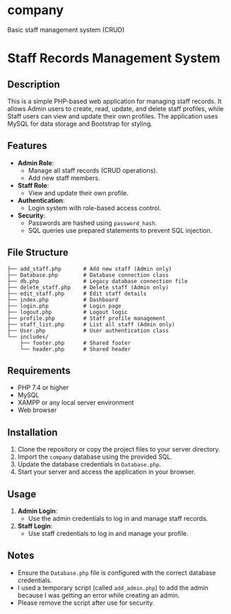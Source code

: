 # company
Basic staff management system (CRUD)
# Staff Records Management System

## Description
This is a simple PHP-based web application for managing staff records. It allows Admin users to create, read, update, and delete staff profiles, while Staff users can view and update their own profiles. The application uses MySQL for data storage and Bootstrap for styling.

## Features
- **Admin Role**:
  - Manage all staff records (CRUD operations).
  - Add new staff members.
- **Staff Role**:
  - View and update their own profile.
- **Authentication**:
  - Login system with role-based access control.
- **Security**:
  - Passwords are hashed using `password_hash`.
  - SQL queries use prepared statements to prevent SQL injection.

## File Structure
```
├── add_staff.php       # Add new staff (Admin only)
├── Database.php        # Database connection class
├── db.php              # Legacy database connection file
├── delete_staff.php    # Delete staff (Admin only)
├── edit_staff.php      # Edit staff details
├── index.php           # Dashboard
├── login.php           # Login page
├── logout.php          # Logout logic
├── profile.php         # Staff profile management
├── staff_list.php      # List all staff (Admin only)
├── User.php            # User authentication class
└── includes/
    ├── footer.php      # Shared footer
    └── header.php      # Shared header
```

## Requirements
- PHP 7.4 or higher
- MySQL
- XAMPP or any local server environment
- Web browser

## Installation
1. Clone the repository or copy the project files to your server directory.
2. Import the `company` database using the provided SQL.
3. Update the database credentials in `Database.php`.
4. Start your server and access the application in your browser.

## Usage
1. **Admin Login**:
   - Use the admin credentials to log in and manage staff records.
2. **Staff Login**:
   - Use staff credentials to log in and manage your profile.

## Notes
- Ensure the `Database.php` file is configured with the correct database credentials.
- I used a temporary script (called `add_admin.php`) to add the admin because I was getting an error while creating an admin.
- Please remove the script after use for security.

